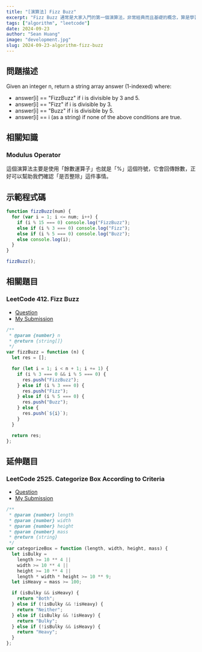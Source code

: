```yaml
---
title: "[演算法] Fizz Buzz"
excerpt: "Fizz Buzz 通常是大家入門的第一個演算法，非常經典而且基礎的概念，算是學習演算法的一個入門磚，輕鬆又有趣。"
tags: ["algorithm", "leetcode"]
date: 2024-09-23
author: "Sean Huang"
image: "development.jpg"
slug: 2024-09-23-algorithm-fizz-buzz
---
```


## 問題描述

Given an integer n, return a string array answer (1-indexed) where:

- answer[i] == "FizzBuzz" if i is divisible by 3 and 5.
- answer[i] == "Fizz" if i is divisible by 3.
- answer[i] == "Buzz" if i is divisible by 5.
- answer[i] == i (as a string) if none of the above conditions are true.

## 相關知識

### Modulus Operator

這個演算法主要是使用「餘數運算子」也就是「%」這個符號，它會回傳餘數，正好可以幫助我們確認「是否整除」這件事情。

## 示範程式碼

```javascript
function fizzBuzz(num) {
  for (var i = 1; i <= num; i++) {
    if (i % 15 === 0) console.log("FizzBuzz");
    else if (i % 3 === 0) console.log("Fizz");
    else if (i % 5 === 0) console.log("Buzz");
    else console.log(i);
  }
}

fizzBuzz();
```

## 相關題目

### LeetCode 412. Fizz Buzz

- [Question](https://leetcode.com/problems/fizz-buzz/description/)
- [My Submission](https://leetcode.com/problems/fizz-buzz/submissions/1398760859)

```javascript
/**
 * @param {number} n
 * @return {string[]}
 */
var fizzBuzz = function (n) {
  let res = [];

  for (let i = 1; i < n + 1; i += 1) {
    if (i % 3 === 0 && i % 5 === 0) {
      res.push("FizzBuzz");
    } else if (i % 3 === 0) {
      res.push("Fizz");
    } else if (i % 5 === 0) {
      res.push("Buzz");
    } else {
      res.push(`${i}`);
    }
  }

  return res;
};
```

## 延伸題目

### LeetCode 2525. Categorize Box According to Criteria

- [Question](https://leetcode.com/problems/categorize-box-according-to-criteria/description/)
- [My Submission](https://leetcode.com/problems/categorize-box-according-to-criteria/submissions/1399341918)

```javascript
/**
 * @param {number} length
 * @param {number} width
 * @param {number} height
 * @param {number} mass
 * @return {string}
 */
var categorizeBox = function (length, width, height, mass) {
  let isBulky =
    length >= 10 ** 4 ||
    width >= 10 ** 4 ||
    height >= 10 ** 4 ||
    length * width * height >= 10 ** 9;
  let isHeavy = mass >= 100;

  if (isBulky && isHeavy) {
    return "Both";
  } else if (!isBulky && !isHeavy) {
    return "Neither";
  } else if (isBulky && !isHeavy) {
    return "Bulky";
  } else if (!isBulky && isHeavy) {
    return "Heavy";
  }
};
```
